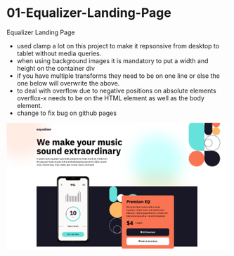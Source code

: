 # 01-Equalizer-Landing-Page

Equalizer Landing Page

- used clamp a lot on this project to make it repsonsive from desktop to tablet without media queries.
- when using background images it is mandatory to put a width and height on the container div
- if you have multiple transforms they need to be on one line or else the one below will overwrite the above.
- to deal with overflow due to negative positions on absolute elements overflox-x needs to be on the HTML element as well as the body element.
- change to fix bug on github pages

![screenshot](screenshot.png)
